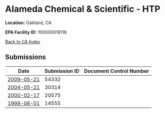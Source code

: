 # Alameda Chemical & Scientific - HTP

**Location:** Oakland, CA

**EPA Facility ID:** 100000016118

[Back to CA Index](../../index.md)

## Submissions

| Date | Submission ID | Document Control Number |
|------|--------------|-------------------------|
| [2009-05-21](submissions/54332.md) | 54332 |  |
| [2004-05-21](submissions/30314.md) | 30314 |  |
| [2000-02-17](submissions/20575.md) | 20575 |  |
| [1999-06-01](submissions/14555.md) | 14555 |  |
